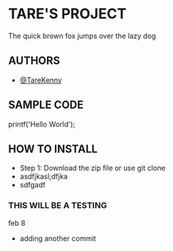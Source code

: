 
# TARE'S PROJECT
The quick brown fox jumps over the lazy dog
## AUTHORS
+ [@TareKenny](https://github.com/TareKenny)

## SAMPLE CODE
printf('Hello World');

## HOW TO INSTALL 
+ Step 1: Download the zip file or use git clone
+  asdfjkasl;dfjka
+ sdfgadf

### THIS WILL BE A TESTING 
feb 8

+ adding another commit